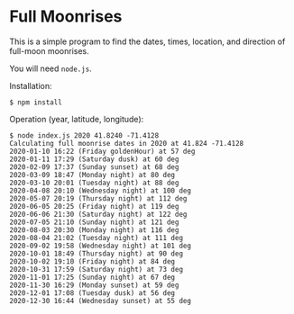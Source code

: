 # Full Moonrises

This is a simple program to find the dates, times, location, and direction of full-moon moonrises.

You will need `node.js`.

Installation:
```console
$ npm install
```

Operation (year, latitude, longitude):
```console
$ node index.js 2020 41.8240 -71.4128
Calculating full moonrise dates in 2020 at 41.824 -71.4128
2020-01-10 16:22 (Friday goldenHour) at 57 deg
2020-01-11 17:29 (Saturday dusk) at 60 deg
2020-02-09 17:37 (Sunday sunset) at 68 deg
2020-03-09 18:47 (Monday night) at 80 deg
2020-03-10 20:01 (Tuesday night) at 88 deg
2020-04-08 20:10 (Wednesday night) at 100 deg
2020-05-07 20:19 (Thursday night) at 112 deg
2020-06-05 20:25 (Friday night) at 119 deg
2020-06-06 21:30 (Saturday night) at 122 deg
2020-07-05 21:10 (Sunday night) at 121 deg
2020-08-03 20:30 (Monday night) at 116 deg
2020-08-04 21:02 (Tuesday night) at 111 deg
2020-09-02 19:58 (Wednesday night) at 101 deg
2020-10-01 18:49 (Thursday night) at 90 deg
2020-10-02 19:10 (Friday night) at 84 deg
2020-10-31 17:59 (Saturday night) at 73 deg
2020-11-01 17:25 (Sunday night) at 67 deg
2020-11-30 16:29 (Monday sunset) at 59 deg
2020-12-01 17:08 (Tuesday dusk) at 56 deg
2020-12-30 16:44 (Wednesday sunset) at 55 deg
```
